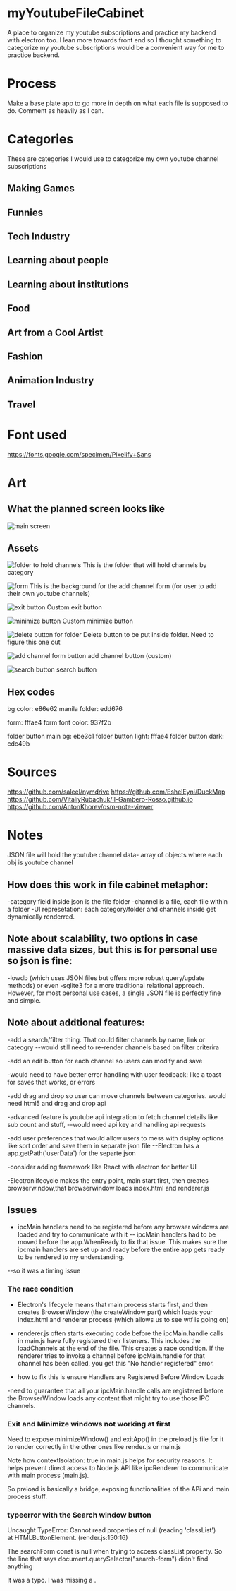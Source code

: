 # myYoutubeFileCabinet

A place to organize my youtube subscriptions and practice my backend with electron too. I lean more towards front
end so I thought something to categorize my youtube subscriptions would be a convenient way for me to practice backend.

# Process

Make a base plate app to go more in depth on what each file is supposed to do. Comment as heavily as I can.

# Categories

These are categories I would use to categorize my own youtube channel subscriptions

## Making Games

## Funnies

## Tech Industry

## Learning about people

## Learning about institutions

## Food

## Art from a Cool Artist

## Fashion

## Animation Industry

## Travel

# Font used

https://fonts.google.com/specimen/Pixelify+Sans

# Art

## What the planned screen looks like

![main screen](./assets/assets-main_screen.png)

## Assets

![folder to hold channels](./assets/folder.png)
This is the folder that will hold channels by category

![form](./assets/form.png)
This is the background for the add channel form (for user to add their own youtube channels)

![exit button](./assets/buttons/exit-button.png)
Custom exit button

![minimize button](./assets/buttons/min-button.png)
Custom minimize button

![delete button for folder](./assets/buttons/folder-button.png)
Delete button to be put inside folder. Need to figure this one out

![add channel form button](./assets/buttons/form-button.png)
add channel button (custom)

![search button](./assets/buttons/search-button.png)
search button

## Hex codes

bg color: e86e62
manila folder: edd676

form: fffae4
form font color: 937f2b

folder button main bg: ebe3c1
folder button light: fffae4
folder button dark: cdc49b

# Sources

https://github.com/saleel/nymdrive
https://github.com/EshelEyni/DuckMap
https://github.com/VitaliyRubachuk/Il-Gambero-Rosso.github.io
https://github.com/AntonKhorev/osm-note-viewer

# Notes

JSON file will hold the youtube channel data- array of objects where each obj is youtube channel

## How does this work in file cabinet metaphor:

-category field inside json is the file folder
-channel is a file, each file within a folder
-UI represetation: each category/folder and channels inside get dynamically renderred.

## Note about scalability, two options in case massive data sizes, but this is for personal use so json is fine:

-lowdb (which uses JSON files but offers more robust query/update methods) or even
-sqlite3 for a more traditional relational approach. However, for most personal use cases,
a single JSON file is perfectly fine and simple.

## Note about addtional features:

-add a search/filter thing. That could filter channels by name, link or cateogry
--would still need to re-render channels based on filter criterira

-add an edit button for each channel so users can modify and save

-would need to have better error handling with user feedback: like a toast for saves that works, or errors

-add drag and drop so user can move channels between categories. would need html5 and drag and drop api

-advanced feature is youtube api integration to fetch channel details like sub count and stuff,
--would need api key and handling api requests

-add user preferences that would allow users to mess with dsiplay options like sort order and save them in separate json file
--Electron has a app.getPath('userData') for the separte json

-consider adding framework like React with electron for better UI

-Electronlifecycle makes the entry point, main start first, then creates browserwindow,that browserwindow loads index.html and renderer.js

## Issues

- ipcMain handlers need to be registered before any browser windows are loaded and try to communicate with it
  -- ipcMain handlers had to be moved before the app.WhenReady to fix that issue. This makes sure the ipcmain handlers are set up and ready before the entire app gets ready to be rendered to my understanding.

--so it was a timing issue

### The race condition

- Electron's lifecycle means that main process starts first, and then creates BrowserWindow (the createWindow part) which loads your index.html and renderer process (which allows us to see wtf is going on)

- renderer.js often starts executing code before the ipcMain.handle calls in main.js have fully registered their listeners. This includes the loadChannels at the end of the file. This creates a race condition. If the renderer tries to invoke a channel before ipcMain.handle for that channel has been called, you get this "No handler registered" error.

- how to fix this is ensure Handlers are Registered Before Window Loads

-need to guarantee that all your ipcMain.handle calls are registered before the BrowserWindow loads any content that might try to use those IPC channels.

### Exit and Minimize windows not working at first

Need to expose minimizeWindow() and exitApp() in the preload.js file for it to render correctly in the other ones like render.js or main.js

Note how contextIsolation: true in main.js helps for security reasons. It helps prevent direct access to Node.js API like ipcRenderer to communicate with main process (main.js).

So preload is basically a bridge, exposing functionalities of the APi and main process stuff.

### typeerror with the Search window button

Uncaught TypeError: Cannot read properties of null (reading 'classList')
    at HTMLButtonElement.<anonymous> (render.js:150:16)

The searchForm const is null when trying to access classList property. So the line that says document.querySelector("search-form") didn't find anything

It was a typo. I was missing a .

